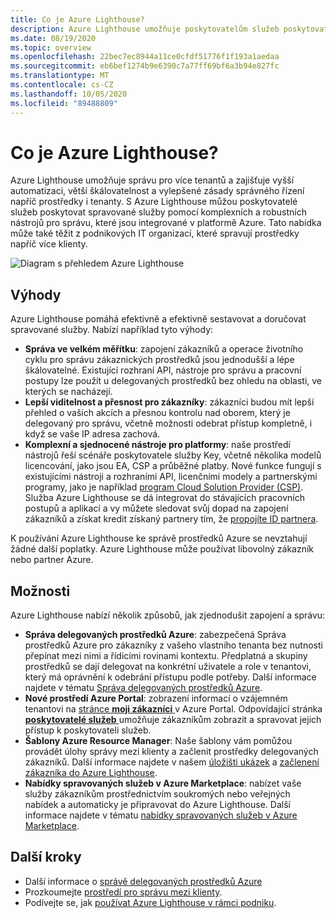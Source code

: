 ```yaml
---
title: Co je Azure Lighthouse?
description: Azure Lighthouse umožňuje poskytovatelům služeb poskytovat spravované služby pro zákazníky s vyšším stupněm automatizace a efektivitou.
ms.date: 08/19/2020
ms.topic: overview
ms.openlocfilehash: 22bec7ec8944a11ce0cfdf51776f1f193a1aedaa
ms.sourcegitcommit: eb6bef1274b9e6390c7a77ff69bf6a3b94e827fc
ms.translationtype: MT
ms.contentlocale: cs-CZ
ms.lasthandoff: 10/05/2020
ms.locfileid: "89488809"
---
```

# <a name="what-is-azure-lighthouse"></a>Co je Azure Lighthouse?

Azure Lighthouse umožňuje správu pro více tenantů a zajišťuje vyšší automatizaci, větší škálovatelnost a vylepšené zásady správného řízení napříč prostředky i tenanty. S Azure Lighthouse můžou poskytovatelé služeb poskytovat spravované služby pomocí komplexních a robustních nástrojů pro správu, které jsou integrované v platformě Azure. Tato nabídka může také těžit z podnikových IT organizací, které spravují prostředky napříč více klienty.

![Diagram s přehledem Azure Lighthouse](media/azure-lighthouse-overview.jpg)

## <a name="benefits"></a>Výhody

Azure Lighthouse pomáhá efektivně a efektivně sestavovat a doručovat spravované služby. Nabízí například tyto výhody:

- **Správa ve velkém měřítku**: zapojení zákazníků a operace životního cyklu pro správu zákaznických prostředků jsou jednodušší a lépe škálovatelné. Existující rozhraní API, nástroje pro správu a pracovní postupy lze použít u delegovaných prostředků bez ohledu na oblasti, ve kterých se nacházejí.
- **Lepší viditelnost a přesnost pro zákazníky**: zákazníci budou mít lepší přehled o vašich akcích a přesnou kontrolu nad oborem, který je delegovaný pro správu, včetně možnosti odebrat přístup kompletně, i když se vaše IP adresa zachová.
- **Komplexní a sjednocené nástroje pro platformy**: naše prostředí nástrojů řeší scénáře poskytovatele služby Key, včetně několika modelů licencování, jako jsou EA, CSP a průběžné platby. Nové funkce fungují s existujícími nástroji a rozhraními API, licenčními modely a partnerskými programy, jako je například [program Cloud Solution Provider (CSP)](/partner-center/csp-overview). Služba Azure Lighthouse se dá integrovat do stávajících pracovních postupů a aplikací a vy můžete sledovat svůj dopad na zapojení zákazníků a získat kredit získaný partnery tím, že [propojíte ID partnera](./how-to/partner-earned-credit.md).

K používání Azure Lighthouse ke správě prostředků Azure se nevztahují žádné další poplatky. Azure Lighthouse může používat libovolný zákazník nebo partner Azure.

## <a name="capabilities"></a>Možnosti

Azure Lighthouse nabízí několik způsobů, jak zjednodušit zapojení a správu:

- **Správa delegovaných prostředků Azure**: zabezpečená Správa prostředků Azure pro zákazníky z vašeho vlastního tenanta bez nutnosti přepínat mezi nimi a řídicími rovinami kontextu. Předplatná a skupiny prostředků se dají delegovat na konkrétní uživatele a role v tenantovi, který má oprávnění k odebrání přístupu podle potřeby. Další informace najdete v tématu [Správa delegovaných prostředků Azure](concepts/azure-delegated-resource-management.md).
- **Nové prostředí Azure Portal**: zobrazení informací o vzájemném tenantovi na [stránce **moji zákazníci** ](./how-to/view-manage-customers.md) v Azure Portal. Odpovídající stránka [ **poskytovatelé služeb** ](how-to/view-manage-service-providers.md) umožňuje zákazníkům zobrazit a spravovat jejich přístup k poskytovateli služeb.
- **Šablony Azure Resource Manager**: Naše šablony vám pomůžou provádět úlohy správy mezi klienty a začlenit prostředky delegovaných zákazníků. Další informace najdete v našem [úložišti ukázek](https://github.com/Azure/Azure-Lighthouse-samples/tree/master/templates) a [začlenení zákazníka do Azure Lighthouse](how-to/onboard-customer.md).
- **Nabídky spravovaných služeb v Azure Marketplace**: nabízet vaše služby zákazníkům prostřednictvím soukromých nebo veřejných nabídek a automaticky je připravovat do Azure Lighthouse. Další informace najdete v tématu [nabídky spravovaných služeb v Azure Marketplace](concepts/managed-services-offers.md).

## <a name="next-steps"></a>Další kroky

- Další informace o [správě delegovaných prostředků Azure](concepts/azure-delegated-resource-management.md)
- Prozkoumejte [prostředí pro správu mezi klienty](concepts/cross-tenant-management-experience.md).
- Podívejte se, jak [používat Azure Lighthouse v rámci podniku](concepts/enterprise.md).
